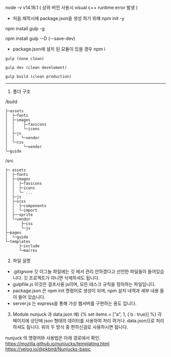 node -v
v14.18.1  ( 상위 버전 사용시 visual c++ runtime error 발생 )

- 처음 제작시에 package.json을 생성 하기 위해
  npm init -y

npm install gulp -g

npm install gulp --D (--save-dev)

- package.json에 설치 된 모듈이 있을 경우
  npm i


```
gulp (none clean)
```
```
gulp dev (clean develoment)
```
```
gulp build (clean production)
```
------------------------------

1. 폴더 구조

/build
```
├─assets
│  ├─fonts
│  ├─images
│  │    ├─favicons
│  │    └─icons
│  ├─js
│  │   └─vendor
│  └─css
│       └─vendor
└─guide
```
/src
```
├─ assets
│  ├─fonts
│  ├─images
│  │  ├─favicons
│  │  ├─icons
│  │  └─ ...
│  ├─js
│  ├─scss
│  │  ├─components
│  │  └─import
│  ├──sprite
│  └─vendor
│      ├─css
│      └─js
├─pages
│  └─guide
└─templates
      ├─include
      └─macros
```

2. 파일 설명
- .gitignore 깃 이그놀 파일에는 깃 에서 관리 안하겠다고 선언한 파일들이 들어있습니다.
깃 프로젝트가 아니면 삭제하셔도 됩니다.
- gulpfile.js 이것은 걸프사용 js이며, 모든 테스크 규칙을 정의하는 파일입니다.
- package.json 은 npm init 명령어로 생성이 되며, npm 설치 내역과 세부 내용
들이 들어 있습니다.
- server.js 는 express을 통해 가상 웹서버를 구현하는 용도 입니다.

3. Module nunjuck 과 data.json
예) {% set items = ["a", 1, { b : true}] %}
각 페이지에 상단에 json 형태의 데이터를 사용하여 처리 하거나.
data.json으로 처리 하셔도 됩니다.
위의 두 방식 중 편하신걸로 사용하시면 됩니다.

nunjuck 의 명령어와 사용법은 아래 경로에서 확인.
https://mozilla.github.io/nunjucks/templating.html
https://velog.io/@pkbird/Nunjucks-basic